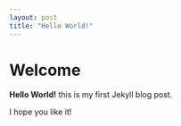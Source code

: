 ```yaml
---
layout: post
title: "Hello World!"
---
```


# Welcome

**Hello World!** this is my first Jekyll blog post.

I hope you like it!
